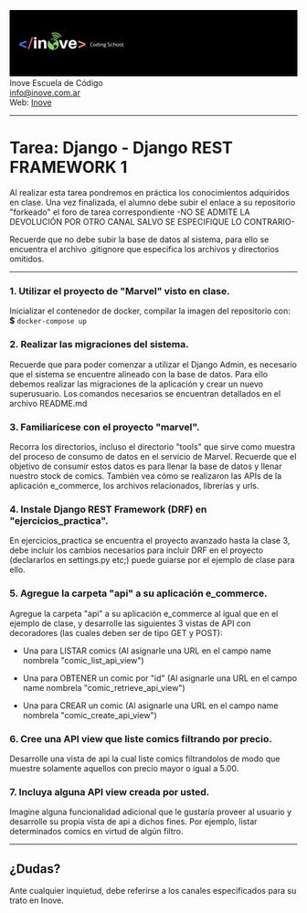 ![Inove banner](/inove.jpg)
Inove Escuela de Código\
info@inove.com.ar\
Web: [Inove](http://inove.com.ar)

---
# Tarea: Django - Django REST FRAMEWORK 1

Al realizar esta tarea pondremos en práctica los conocimientos adquiridos en clase.
Una vez finalizada, el alumno debe subir el enlace a su repositorio "forkeado" el foro de tarea correspondiente -NO SE ADMITE LA DEVOLUCIÓN POR OTRO CANAL SALVO SE ESPECIFIQUE LO CONTRARIO- 

Recuerde que no debe subir la base de datos al sistema, para ello se encuentra el archivo .gitignore que especifica los archivos y directorios omitidos.

---

### 1. Utilizar el proyecto de "Marvel" visto en clase.
Inicializar el contenedor de docker, compilar la imagen del repositorio con:
**$** `docker-compose up`


### 2. Realizar las migraciones del sistema.
Recuerde que para poder comenzar a utilizar el Django Admin, es necesario que el sistema se encuentre alineado con la base de datos. Para ello debemos realizar las migraciones de la aplicación y crear un nuevo superusuario.
Los comandos necesarios se encuentran detallados en el archivo README.md

### 3. Familiarícese con el proyecto "marvel".
Recorra los directorios, incluso el directorio "tools" que sirve como muestra del proceso de consumo de datos en el servicio de Marvel. Recuerde que el objetivo de consumir estos datos es para llenar la base de datos y llenar nuestro stock de comics.
También vea cómo se realizaron las APIs de la aplicación e_commerce, los archivos relacionados, librerías y urls. 

### 4. Instale Django REST Framework (DRF) en "ejercicios_practica".
En ejercicios_practica se encuentra el proyecto avanzado hasta la clase 3, debe incluir los cambios necesarios para incluir DRF en el proyecto (declararlos en settings.py etc;) puede guiarse por el ejemplo de clase para ello.

### 5. Agregue la carpeta "api" a su aplicación e_commerce.
Agregue la carpeta "api" a su aplicación e_commerce al igual que en el ejemplo de clase, y desarrolle las siguientes 3 vistas de API con decoradores (las cuales deben ser de tipo GET y POST):

- Una para LISTAR comics (Al asignarle una URL en el campo name nombrela "comic_list_api_view")

- Una para OBTENER un comic por "id" (Al asignarle una URL en el campo name nombrela "comic_retrieve_api_view")

- Una para CREAR un comic (Al asignarle una URL en el campo name nombrela "comic_create_api_view")


### 6. Cree una API view que liste comics filtrando por precio.
Desarrolle una vista de api la cual liste comics filtrandolos de modo que muestre solamente aquellos con precio mayor o igual a 5.00.


### 7. Incluya alguna API view creada por usted.
Imagine alguna funcionalidad adicional que le gustaría proveer al usuario y desarrolle su propia vista de api a dichos fines.
Por ejemplo, listar determinados comics en virtud de algún filtro.

---

## ¿Dudas?
Ante cualquier inquietud, debe referirse a los canales especificados para su trato en Inove.